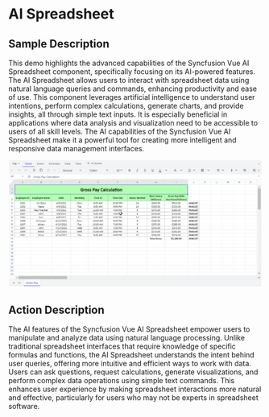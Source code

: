 # AI Spreadsheet

## Sample Description

This demo highlights the advanced capabilities of the Syncfusion Vue AI Spreadsheet component, specifically focusing on its AI-powered features. The AI Spreadsheet allows users to interact with spreadsheet data using natural language queries and commands, enhancing productivity and ease of use. This component leverages artificial intelligence to understand user intentions, perform complex calculations, generate charts, and provide insights, all through simple text inputs. It is especially beneficial in applications where data analysis and visualization need to be accessible to users of all skill levels. The AI capabilities of the Syncfusion Vue AI Spreadsheet make it a powerful tool for creating more intelligent and responsive data management interfaces.

![Smart Spreadsheet](../gif-images/spreadsheet/spreadsheet.gif)

## Action Description

The AI features of the Syncfusion Vue AI Spreadsheet empower users to manipulate and analyze data using natural language processing. Unlike traditional spreadsheet interfaces that require knowledge of specific formulas and functions, the AI Spreadsheet understands the intent behind user queries, offering more intuitive and efficient ways to work with data. Users can ask questions, request calculations, generate visualizations, and perform complex data operations using simple text commands. This enhances user experience by making spreadsheet interactions more natural and effective, particularly for users who may not be experts in spreadsheet software.
